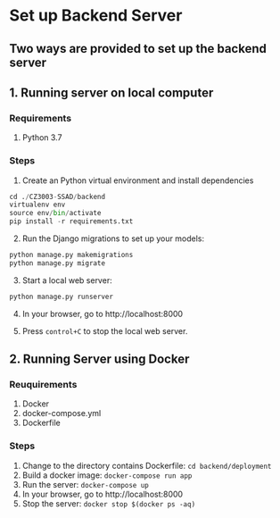 # Set up Backend Server
## Two ways are provided to set up the backend server
## 1. Running server on local computer
### Requirements
1. Python 3.7

### Steps
1. Create an Python virtual environment and install dependencies
```python
cd ./CZ3003-SSAD/backend
virtualenv env
source env/bin/activate
pip install -r requirements.txt
```
2. Run the Django migrations to set up your models:
``` python 
python manage.py makemigrations
python manage.py migrate
```
3. Start a local web server:
``` python
python manage.py runserver
```

4. In your browser, go to http://localhost:8000

5. Press `control+C` to stop the local web server.


## 2. Running Server using Docker
### Reuquirements
1. Docker
2. docker-compose.yml
3. Dockerfile

### Steps
1. Change to the directory contains Dockerfile: `cd backend/deployment`
1. Build a docker image: `docker-compose run app`
2. Run the server: `docker-compose up`
3. In your browser, go to http://localhost:8000
3. Stop the server: `docker stop $(docker ps -aq)`